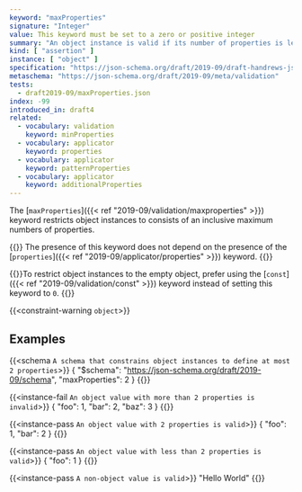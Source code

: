 ```yaml
---
keyword: "maxProperties"
signature: "Integer"
value: This keyword must be set to a zero or positive integer
summary: "An object instance is valid if its number of properties is less than, or equal to, the value of this keyword."
kind: [ "assertion" ]
instance: [ "object" ]
specification: "https://json-schema.org/draft/2019-09/draft-handrews-json-schema-validation-02#rfc.section.6.5.1"
metaschema: "https://json-schema.org/draft/2019-09/meta/validation"
tests:
  - draft2019-09/maxProperties.json
index: -99
introduced_in: draft4
related:
  - vocabulary: validation
    keyword: minProperties
  - vocabulary: applicator
    keyword: properties
  - vocabulary: applicator
    keyword: patternProperties
  - vocabulary: applicator
    keyword: additionalProperties
---
```


The [`maxProperties`]({{< ref "2019-09/validation/maxproperties" >}}) keyword restricts object instances to consists of an
inclusive maximum numbers of properties.

{{<common-pitfall>}} The presence of this keyword does not depend on the
presence of the [`properties`]({{< ref "2019-09/applicator/properties" >}})
keyword.  {{</common-pitfall>}}

{{<best-practice>}}To restrict object instances to the empty object, prefer
using the [`const`]({{< ref "2019-09/validation/const" >}}) keyword instead of
setting this keyword to `0`. {{</best-practice>}}

{{<constraint-warning `object`>}}

## Examples

{{<schema `A schema that constrains object instances to define at most 2 properties`>}}
{
  "$schema": "https://json-schema.org/draft/2019-09/schema",
  "maxProperties": 2
}
{{</schema>}}

{{<instance-fail `An object value with more than 2 properties is invalid`>}}
{ "foo": 1, "bar": 2, "baz": 3 }
{{</instance-fail>}}

{{<instance-pass `An object value with 2 properties is valid`>}}
{ "foo": 1, "bar": 2 }
{{</instance-pass>}}

{{<instance-pass `An object value with less than 2 properties is valid`>}}
{ "foo": 1 }
{{</instance-pass>}}

{{<instance-pass `A non-object value is valid`>}}
"Hello World"
{{</instance-pass>}}
